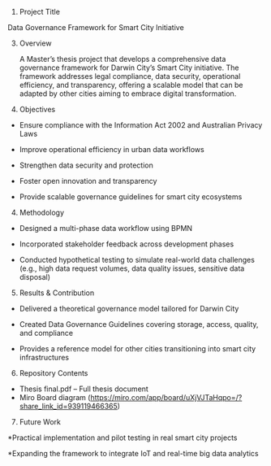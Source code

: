 1. Project Title

  Data Governance Framework for Smart City Initiative

3. Overview
 
    A Master’s thesis project that develops a comprehensive data governance framework for Darwin City’s Smart City initiative. The framework addresses legal compliance, data security, operational efficiency, and transparency, offering a scalable model that can be adapted by other cities aiming to embrace digital transformation.

4. Objectives

  * Ensure compliance with the Information Act 2002 and Australian Privacy Laws
  
  * Improve operational efficiency in urban data workflows
  
  * Strengthen data security and protection
  
  * Foster open innovation and transparency
  
  * Provide scalable governance guidelines for smart city ecosystems

4. Methodology

  * Designed a multi-phase data workflow using BPMN

  * Incorporated stakeholder feedback across development phases

  * Conducted hypothetical testing to simulate real-world data challenges (e.g., high data request volumes, data quality issues, sensitive data disposal)

5. Results & Contribution

  * Delivered a theoretical governance model tailored for Darwin City
  
  * Created Data Governance Guidelines covering storage, access, quality, and compliance
  
  * Provides a reference model for other cities transitioning into smart city infrastructures
  
  6. Repository Contents

  * Thesis final.pdf – Full thesis document
  * Miro Board diagram (https://miro.com/app/board/uXjVJTaHqpo=/?share_link_id=939119466365)

7. Future Work

  *Practical implementation and pilot testing in real smart city projects
  
  *Expanding the framework to integrate IoT and real-time big data analytics
